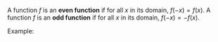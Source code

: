 A function $f$ is an **even function** if for all $x$ in its domain, $f(-x) = f(x)$.
A function $f$ is an **odd function** if for all $x$ in its domain, $f(-x) = -f(x)$.

Example: